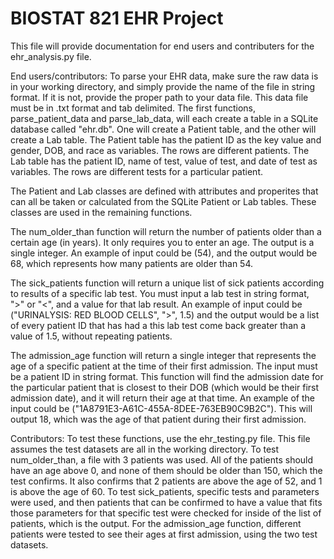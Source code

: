 # BIOSTAT 821 EHR Project

This file will provide documentation for end users and contributers for the ehr_analysis.py file.

End users/contributors: To parse your EHR data, make sure the raw data is in your working directory, and simply provide the name of the file in string format. If it is not, provide the proper path to your data file. This data file must be in .txt format and tab delimited. The first functions, parse_patient_data and parse_lab_data, will each create a table in a SQLite database called "ehr.db". One will create a Patient table, and the other will create a Lab table. The Patient table has the patient ID as the key value and gender, DOB, and race as variables. The rows are different patients. The Lab table has the patient ID, name of test, value of test, and date of test as variables. The rows are different tests for a particular patient.

The Patient and Lab classes are defined with attributes and properites that can all be taken or calculated from the SQLite Patient or Lab tables. These classes are used in the remaining functions.

The num_older_than function will return the number of patients older than a certain age (in years). It only requires you to enter an age. The output is a single integer. An example of input could be (54), and the output would be 68, which represents how many patients are older than 54.

The sick_patients function will return a unique list of sick patients according to results of a specific lab test. You must input a lab test in string format, ">" or "<", and a value for that lab result. An example of input could be ("URINALYSIS: RED BLOOD CELLS", ">", 1.5) and the output would be a list of every patient ID that has had a this lab test come back greater than a value of 1.5, without repeating patients. 

The admission_age function will return a single integer that represents the age of a specific patient at the time of their first admission. The input must be a patient ID in string format. This function will find the admission date for the particular patient that is closest to their DOB (which would be their first admission date), and it will return their age at that time. An example of the input could be ("1A8791E3-A61C-455A-8DEE-763EB90C9B2C"). This will output 18, which was the age of that patient during their first admission.

Contributors: To test these functions, use the ehr_testing.py file. This file assumes the test datasets are all in the working directory. To test num_older_than, a file with 3 patients was used. All of the patients should have an age above 0, and none of them should be older than 150, which the test confirms. It also confirms that 2 patients are above the age of 52, and 1 is above the age of 60. To test sick_patients, specific tests and parameters were used, and then patients that can be confirmed to have a value that fits those parameters for that specific test were checked for inside of the list of patients, which is the output. For the admission_age function, different patients were tested to see their ages at first admission, using the two test datasets.
